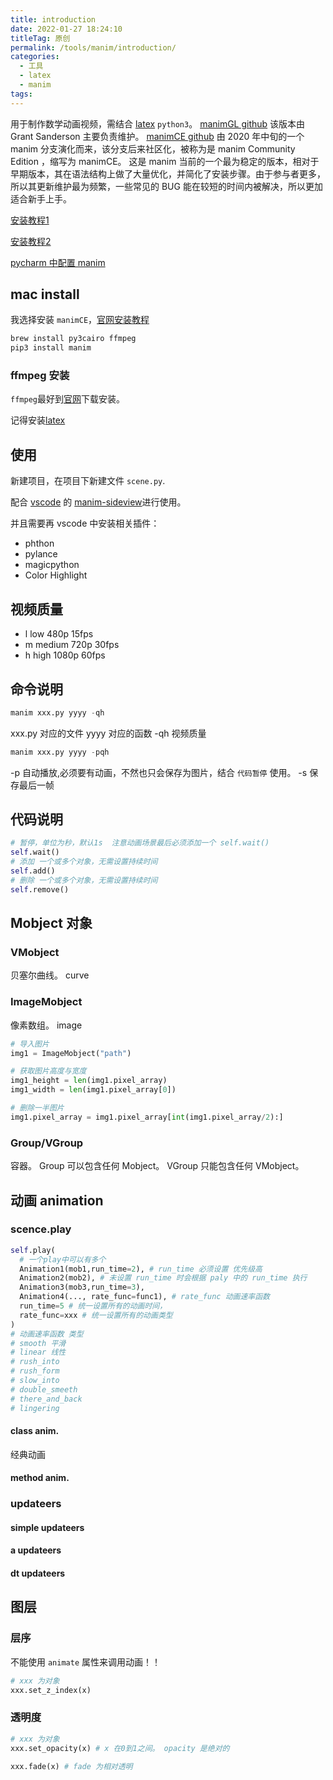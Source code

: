 ```yaml
---
title: introduction
date: 2022-01-27 18:24:10
titleTag: 原创
permalink: /tools/manim/introduction/
categories:
  - 工具
  - latex
  - manim
tags:
---
```

用于制作数学动画视频，需结合 [latex](01.简介.md#安装) `python3`。
[manimGL github](https://github.com/3b1b/manim)
该版本由 Grant Sanderson 主要负责维护。
[manimCE github](https://github.com/ManimCommunity/manim)
由 2020 年中旬的一个 manim 分支演化而来，该分支后来社区化，被称为是 manim Community Edition ，缩写为 manimCE。
这是 manim 当前的一个最为稳定的版本，相对于早期版本，其在语法结构上做了大量优化，并简化了安装步骤。由于参与者更多，所以其更新维护最为频繁，一些常见的 BUG 能在较短的时间内被解决，所以更加适合新手上手。


[安装教程1](https://blog.csdn.net/czt_666/article/details/125530819?spm=1001.2101.3001.6661.1&utm_medium=distribute.pc_relevant_t0.none-task-blog-2%7Edefault%7ECTRLIST%7ERate-1-125530819-blog-125443259.pc_relevant_multi_platform_whitelistv4eslandingrelevant&depth_1-utm_source=distribute.pc_relevant_t0.none-task-blog-2%7Edefault%7ECTRLIST%7ERate-1-125530819-blog-125443259.pc_relevant_multi_platform_whitelistv4eslandingrelevant&utm_relevant_index=1)

[安装教程2](https://blog.csdn.net/weixin_46236597/article/details/125443259)

[pycharm 中配置 manim](https://blog.csdn.net/qq_43039472/article/details/112972744)

## mac install
我选择安装 `manimCE`，[官网安装教程](https://docs.manim.community/en/stable/installation/macos.html)
```sh
brew install py3cairo ffmpeg
pip3 install manim
```
### ffmpeg 安装
`ffmpeg`最好到[官网](https://www.ffmpeg.org/download.html)下载安装。

记得安装[latex](01.简介.md#安装)

## 使用
新建项目，在项目下新建文件 `scene.py`.

配合 [vscode](../../vscode笔记/01.install.md) 的 [manim-sideview](../../vscode笔记/02.插件.md#manim-sideview)进行使用。

并且需要再 vscode 中安装相关插件：
- phthon
- pylance
- magicpython
- Color Highlight 
## 视频质量
- l
  low 480p 15fps
- m
  medium 720p 30fps
- h
  high 1080p 60fps

## 命令说明
```python
manim xxx.py yyyy -qh
```
xxx.py 对应的文件
yyyy 对应的函数
-qh 视频质量

```python
manim xxx.py yyyy -pqh
```
-p 自动播放,必须要有动画，不然也只会保存为图片，结合 `代码暂停` 使用。
-s 保存最后一帧

## 代码说明
```py
# 暂停，单位为秒，默认1s  注意动画场景最后必须添加一个 self.wait()
self.wait()
# 添加 一个或多个对象，无需设置持续时间
self.add()
# 删除 一个或多个对象，无需设置持续时间
self.remove()
```

## Mobject 对象
### VMobject
贝塞尔曲线。 curve
### ImageMobject
像素数组。 image
```py
# 导入图片
img1 = ImageMobject("path")

# 获取图片高度与宽度
img1_height = len(img1.pixel_array)
img1_width = len(img1.pixel_array[0])

# 删除一半图片
img1.pixel_array = img1.pixel_array[int(img1.pixel_array/2):]
```
### Group/VGroup
容器。
Group 可以包含任何 Mobject。
VGroup 只能包含任何 VMobject。

## 动画 animation
### scence.play
```py
self.play(
  # 一个play中可以有多个
  Animation1(mob1,run_time=2), # run_time 必须设置 优先级高
  Animation2(mob2), # 未设置 run_time 时会根据 paly 中的 run_time 执行
  Animation3(mob3,run_time=3),
  Animation4(..., rate_func=func1), # rate_func 动画速率函数
  run_time=5 # 统一设置所有的动画时间，
  rate_func=xxx # 统一设置所有的动画类型
)
# 动画速率函数 类型
# smooth 平滑
# linear 线性
# rush_into
# rush_form
# slow_into
# double_smeeth
# there_and_back
# lingering
```
#### class anim.
经典动画
#### method anim.

### updateers
#### simple updateers
#### a updateers
#### dt updateers
## 图层
### 层序
不能使用 `animate` 属性来调用动画！！
```py
# xxx 为对象
xxx.set_z_index(x)

```

### 透明度

```py
# xxx 为对象
xxx.set_opacity(x) # x 在0到1之间。 opacity 是绝对的

xxx.fade(x) # fade 为相对透明

```